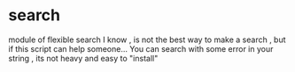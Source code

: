 # search
module of flexible search
I know , is not the best way to make a search , but if this script can help someone...
You can search with some error in your string , its not heavy and easy to "install"
